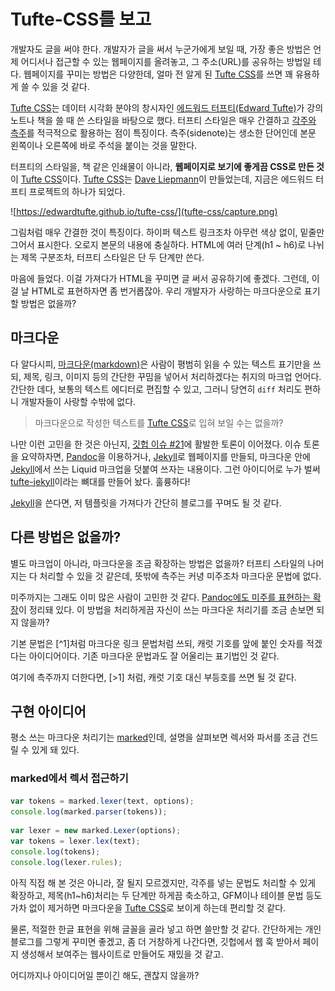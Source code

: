 # Tufte-CSS를 보고

개발자도 글을 써야 한다. 개발자가 글을 써서 누군가에게 보일 때, 가장 좋은 방법은 언제 어디서나 접근할 수 있는 웹페이지를 올려놓고, 그 주소(URL)를 공유하는 방법일 테다. 웹페이지를 꾸미는 방법은 다양한데, 얼마 전 알게 된 [Tufte CSS]를 쓰면 꽤 유용하게 쓸 수 있을 것 같다.

[Tufte CSS]는 데이터 시각화 분야의 창시자인 [에드워드 터프티(Edward Tufte)][Edward Tufte]가 강의 노트나 책을 쓸 때 쓴 스타일을 바탕으로 했다. 터프티 스타일은 매우 간결하고 [각주와 측주](https://ko.wikipedia.org/wiki/각주)를 적극적으로 활용하는 점이 특징이다. 측주(sidenote)는 생소한 단어인데 본문 왼쪽이나 오른쪽에 바로 주석을 붙이는 것을 말한다.

터프티의 스타일을, 책 같은 인쇄물이 아니라, **웹페이지로 보기에 좋게끔 CSS로 만든 것**이 [Tufte CSS]이다. [Tufte CSS]는 [Dave Liepmann]이 만들었는데, 지금은 에드워드 터프티 프로젝트의 하나가 되었다.

![https://edwardtufte.github.io/tufte-css/](tufte-css/capture.png)

그림처럼 매우 간결한 것이 특징이다. 하이퍼 텍스트 링크조차 아무런 색상 없이, 밑줄만 그어서 표시한다. 오로지 본문의 내용에 충실하다. HTML에 여러 단계(h1 ~ h6)로 나뉘는 제목 구분조차, 터프티 스타일은 단 두 단계만 쓴다.

마음에 들었다. 이걸 가져다가 HTML을 꾸미면 글 써서 공유하기에 좋겠다. 그런데, 이걸 날 HTML로 표현하자면 좀 번거롭잖아. 우리 개발자가 사랑하는 마크다운으로 표기할 방법은 없을까?

## 마크다운

다 알다시피, [마크다운(markdown)](https://daringfireball.net/projects/markdown/)은 사람이 평범히 읽을 수 있는 텍스트 표기만을 쓰되, 제목, 링크, 이미지 등의 간단한 꾸밈을 넣어서 처리하겠다는 취지의 마크업 언어다. 간단한 데다, 보통의 텍스트 에디터로 편집할 수 있고, 그러니 당연히 `diff` 처리도 편하니 개발자들이 사랑할 수밖에 없다.

> 마크다운으로 작성한 텍스트를 [Tufte CSS]로 입혀 보일 수는 없을까?

나만 이런 고민을 한 것은 아닌지, [깃헙 이슈 #21](https://github.com/edwardtufte/tufte-css/issues/21)에 활발한 토론이 이어졌다. 이슈 토론을 요약하자면, [Pandoc]을 이용하거나, [Jekyll]로 웹페이지를 만들되, 마크다운 안에 [Jekyll]에서 쓰는 Liquid 마크업을 덧붙여 쓰자는 내용이다. 그런 아이디어로 누가 벌써 [tufte-jekyll]이라는 뼈대를 만들어 놨다. 훌륭하다!

[Jekyll]을 쓴다면, 저 템플릿을 가져다가 간단히 블로그를 꾸며도 될 것 같다.

## 다른 방법은 없을까?

별도 마크업이 아니라, 마크다운을 조금 확장하는 방법은 없을까? 터프티 스타일의 나머지는 다 처리할 수 있을 것 같은데, 뜻밖에 측주는 커녕 미주조차 마크다운 문법에 없다.

미주까지는 그래도 이미 많은 사람이 고민한 것 같다. [Pandoc에도 미주를 표현하는 확장](http://pandoc.org/README.html#footnotes)이 정리돼 있다. 이 방법을 처리하게끔 자신이 쓰는 마크다운 처리기를 조금 손보면 되지 않을까?

기본 문법은 \[^1\]처럼 마크다운 링크 문법처럼 쓰되, 캐럿 기호를 앞에 붙인 숫자를 적겠다는 아이디어이다. 기존 마크다운 문법과도 잘 어울리는 표기법인 것 같다.

여기에 측주까지 더한다면, \[>1\] 처럼, 캐럿 기호 대신 부등호를 쓰면 될 것 같다.

## 구현 아이디어

평소 쓰는 마크다운 처리기는 [marked]인데, 설명을 살펴보면 렉서와 파서를 조금 건드릴 수 있게 돼 있다.

### marked에서 렉서 접근하기

``` javascript
var tokens = marked.lexer(text, options);
console.log(marked.parser(tokens));
```

``` javascript
var lexer = new marked.Lexer(options);
var tokens = lexer.lex(text);
console.log(tokens);
console.log(lexer.rules);
```

아직 직접 해 본 것은 아니라, 잘 될지 모르겠지만, 각주를 넣는 문법도 처리할 수 있게 확장하고, 제목(h1~h6)처리는 두 단계만 하게끔 축소하고, GFM이나 테이블 문법 등도 가차 없이 제거하면 마크다운을 [Tufte CSS]로 보이게 하는데 편리할 것 같다.

물론, 적절한 한글 표현을 위해 글꼴을 골라 넣고 하면 쓸만할 것 같다. 간단하게는 개인 블로그를 그렇게 꾸미면 좋겠고, 좀 더 거창하게 나간다면, 깃헙에서 웹 훅 받아서 페이지 생성해서 보여주는 웹사이트로 만들어도 재밌을 것 같고.

어디까지나 아이디어일 뿐이긴 해도, 괜찮지 않을까?

[Edward Tufte]: https://en.wikipedia.org/wiki/Edward_Tufte
[Dave Liepmann]: http://www.daveliepmann.com
[Tufte CSS]: https://edwardtufte.github.io/tufte-css/
[Pandoc]: http://pandoc.org/
[Jekyll]: https://jekyllrb.com
[tufte-jekyll]: https://github.com/clayh53/tufte-jekyll
[marked]: https://github.com/chjj/marked
